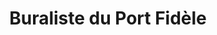 ---
title: "Buraliste du Port Fidèle"
url: /saint-gilles-croix-de-vie/buraliste-du-port-fidele/
shop: cadeau
---